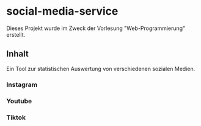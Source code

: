 ﻿# social-media-service

Dieses Projekt wurde im Zweck der Vorlesung "Web-Programmierung" erstellt.

## Inhalt

Ein Tool zur statistischen Auswertung von verschiedenen sozialen Medien.

### Instagram

### Youtube

### Tiktok

